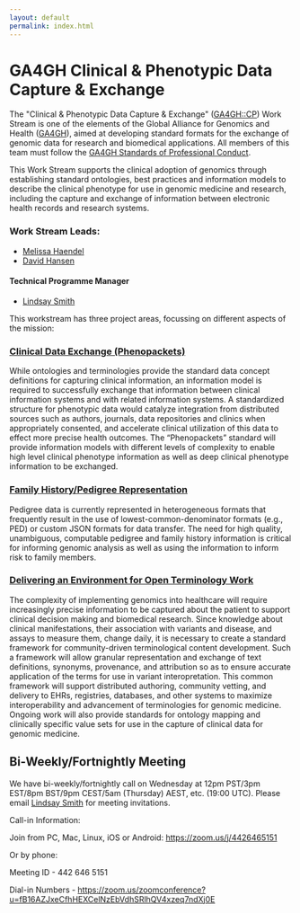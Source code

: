 ```yaml
---
layout: default
permalink: index.html
---
```


# GA4GH Clinical & Phenotypic Data Capture & Exchange

The "Clinical & Phenotypic Data Capture & Exchange" ([GA4GH::CP](http://ga4gh-cp.github.io)) Work Stream is one of the elements of the Global Alliance for Genomics and Health ([GA4GH](http://ga4gh.org)), aimed at developing standard formats for the exchange of genomic data for research and biomedical applications.  All members of this team must follow the [GA4GH Standards of Professional Conduct]( https://www.ga4gh.org/docs/GA4GH-Standards-for-Professional-Conduct_22-Jan-2018.pdf).

This Work Stream supports the clinical adoption of genomics through establishing standard ontologies, best practices and information models to describe the clinical phenotype for use in genomic medicine and research, including the capture and exchange of information between electronic health records and research systems.

### Work Stream Leads:

- [Melissa Haendel](https://www.ohsu.edu/people/melissa-haendel/AFE044BDE8046E5D6FBDA51F448BDE2A)
- [David Hansen](http://people.csiro.au/H/D/David-Hansen)

#### Technical Programme Manager

- [Lindsay Smith](https://ca.linkedin.com/in/lindsaysmithh)


This workstream has three project areas, focussing on different aspects of the mission:

### [Clinical Data Exchange (Phenopackets)](https://github.com/phenopackets)
While ontologies and terminologies provide the standard data concept definitions for capturing clinical information, an information model is required to successfully exchange that information between clinical information systems and with related information systems. A standardized structure for phenotypic data would catalyze integration from distributed sources such as authors, journals, data repositories and clinics when appropriately consented, and accelerate clinical utilization of this data to effect more precise health outcomes. The “Phenopackets” standard will provide information models with different levels of complexity to enable high level clinical phenotype information as well as deep clinical phenotype information to be exchanged.

### [Family History/Pedigree Representation](https://github.com/ga4gh-cp/family-history)
Pedigree data is currently represented in heterogeneous formats that frequently result in the use of lowest-common-denominator formats (e.g., PED) or custom JSON formats for data transfer. The need for high quality, unambiguous, computable pedigree and family history information is critical for informing genomic analysis as well as using the information to inform risk to family members.

### [Delivering an Environment for Open Terminology Work](https://github.com/ga4gh-cp/terminology)
The complexity of implementing genomics into healthcare will require increasingly precise information to be captured about the patient to support clinical decision making and biomedical research. Since knowledge about clinical manifestations, their association with variants and disease, and assays to measure them, change daily, it is necessary to create a standard framework for community-driven terminological content development. Such a framework will allow granular representation and exchange of text definitions, synonyms, provenance, and attribution so as to ensure accurate application of the terms for use in variant interopretation. This common framework will support distributed authoring, community vetting, and delivery to EHRs, registries, databases, and other systems to maximize interoperability and advancement of terminologies for genomic medicine. Ongoing work will also provide standards for ontology mapping and clinically specific value sets for use in the capture of clinical data for genomic medicine.

## Bi-Weekly/Fortnightly Meeting
We have bi-weekly/fortnightly call on Wednesday at 12pm PST/3pm EST/8pm BST/9pm CEST/5am (Thursday) AEST, etc.  (19:00 UTC).
Please email [Lindsay Smith](mailto:lindsay.smith@ga4gh.org) for meeting invitations.

Call-in Information:

Join from PC, Mac, Linux, iOS or Android: https://zoom.us/j/4426465151

Or by phone:

Meeting ID - 442 646 5151

Dial-in Numbers - https://zoom.us/zoomconference?u=fB16AZJxeCfhHEXCelNzEbVdhSRlhQV4xzeq7ndXj0E
